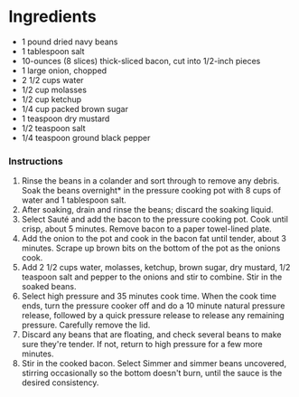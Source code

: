 

# Ingredients
-   1 pound dried navy beans
-   1 tablespoon salt
-   10-ounces (8 slices) thick-sliced bacon, cut into 1/2-inch pieces
-   1 large onion, chopped
-   2 1/2 cups water
-   1/2 cup molasses
-   1/2 cup ketchup
-   1/4 cup packed brown sugar
-   1 teaspoon dry mustard
-   1/2 teaspoon salt
-   1/4 teaspoon ground black pepper

### Instructions

1.  Rinse the beans in a colander and sort through to remove any debris. Soak the beans overnight* in the pressure cooking pot with 8 cups of water and 1 tablespoon salt. 
2.  After soaking, drain and rinse the beans; discard the soaking liquid.
3.  Select Sauté and add the bacon to the pressure cooking pot. Cook until crisp, about 5 minutes. Remove bacon to a paper towel-lined plate. 
4.  Add the onion to the pot and cook in the bacon fat until tender, about 3 minutes. Scrape up brown bits on the bottom of the pot as the onions cook.
5.  Add 2 1/2 cups water, molasses, ketchup, brown sugar, dry mustard, 1/2 teaspoon salt and pepper to the onions and stir to combine. Stir in the soaked beans.
6.  Select high pressure and 35 minutes cook time. When the cook time ends, turn the pressure cooker off and do a 10 minute natural pressure release, followed by a quick pressure release to release any remaining pressure. Carefully remove the lid. 
7.  Discard any beans that are floating, and check several beans to make sure they're tender. If not, return to high pressure for a few more minutes. 
8.  Stir in the cooked bacon. Select Simmer and simmer beans uncovered, stirring occasionally so the bottom doesn't burn, until the sauce is the desired consistency.